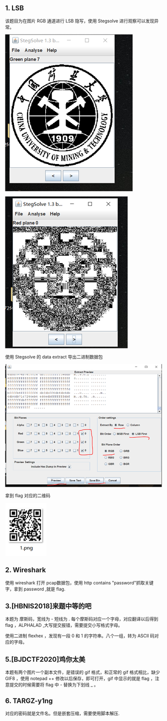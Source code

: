 ##  1. LSB 

该题目为在图片 RGB 通道进行 LSB 隐写，使用 Stegsolve 进行观察可以发现异常。

![1lsb](img/1lsb.PNG)

![1lsb修改后](img/1lsb修改后.PNG)

使用 Stegsolve  的 data extract 导出二进制数据包

![1lsb导出二进制](img/1lsb导出二进制.PNG)

拿到 flag 对应的二维码

![1lsb二维码](img/1lsb二维码.PNG)

## 2. Wireshark

使用 wireshark 打开 pcap数据包，使用 http contains "password"抓取关键字，拿到 password ,就是 flag.

## 3.[HBNIS2018]来题中等的吧 

本题为 摩斯码，宽线为 -  短线为 .   每个摩斯码对应一个字母，对应翻译以后得到flag   ，ALPHALAD ,大写提交报错，需要提交小写格式字母。

使用二进制 flexhex ，发现有一段 0 和 1 的字符串。八个一组，转为 ASCII 码对应的字母。

## 5.[BJDCTF2020]鸡你太美 

本题有两个图片一个副本文件，是错误的 gif 格式，和正常的 gif 格式相比，缺少 GIF8 ，使用 notepad ++  修改以后保存，即可打开，gif 中显示的就是 flag ，注意提交的时候需要将 flag 中 -  替换为下划线   _   。

##  6. TARGZ-y1ng  

对应的密码就是文件名。但是嵌套压缩，需要使用脚本解压.

